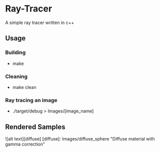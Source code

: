 # Ray-Tracer
A simple ray tracer written in c++

## Usage
### Building
* make
### Cleaning
* make clean

### Ray tracing an image
* ./target/debug > Images/[image_name]

## Rendered Samples
![alt text][diffuse]
[diffuse]: Images/diffuse_sphere "Diffuse material with gamma correction"



